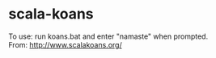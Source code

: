 # scala-koans  

To use: run koans.bat and enter "namaste" when prompted.  
From: http://www.scalakoans.org/

